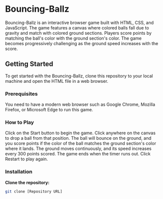 # Bouncing-Ballz

Bouncing-Ballz is an interactive browser game built with HTML, CSS, and JavaScript. The game features a canvas where colored balls fall due to gravity and match with colored ground sections. Players score points by matching the ball's color with the ground section's color. The game becomes progressively challenging as the ground speed increases with the score.

## Getting Started

To get started with the Bouncing-Ballz, clone this repository to your local machine and open the HTML file in a web browser.

### Prerequisites

You need to have a modern web browser such as Google Chrome, Mozilla Firefox, or Microsoft Edge to run this game.

### How to Play

Click on the Start button to begin the game.
Click anywhere on the canvas to drop a ball from that position.
The ball will bounce on the ground, and you score points if the color of the ball matches the ground section's color where it lands.
The ground moves continuously, and its speed increases every 300 points scored.
The game ends when the timer runs out. Click Restart to play again.

### Installation
 **Clone the repository:**
   ```bash
   git clone [Repository URL]

